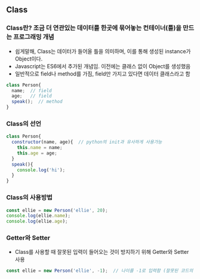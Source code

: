 ## Class
### Class란? 조금 더 연관있는 데이터를 한곳에 묶어놓는 컨테이너(틀)을 만드는 프로그래밍 개념
* 쉽게말해, Class는 데이터가 들어올 틀을 의미하며, 이를 통해 생성된 instance가 Object이다.
* Javascript는 ES6에서 추가된 개념임. 이전에는 클래스 없이 Object를 생성했음
* 일반적으로 field나 method를 가짐, field만 가지고 있다면 데이터 클래스라고 함

```javascript
class Person{
  name;  // field
  age;   // field
  speak();  // method
}
```

### Class의 선언

```javascript
class Person{
  constructor(name, age){  // python의 init과 유사하게 사용가능
    this.name = name;
    this.age = age;
  }
  speak(){
    console.log('hi');
  }
}
```

### Class의 사용방법

```javascript
const ellie = new Person('ellie', 20);
console.log(ellie.name);
console.log(ellie.age);
```

### Getter와 Setter
* Class를 사용할 때 잘못된 입력이 들어오는 것이 방지하기 위해 Getter와 Setter 사용

```javascript
const ellie = new Person('ellie', -1);  // 나이를 -1로 입력함 (잘못된 코드의 예)
```
